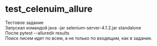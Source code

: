 # test_celenuim_allure
Тестовое задание</br>
Запускал командой java -jar selenium-server-4.1.2.jar standalone</br>
После pytest --alluredir results</br>
Поиск писем идет по всем, а не только по входящим, как в задании.</br>
